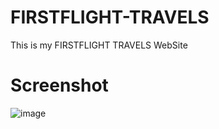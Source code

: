 # FIRSTFLIGHT-TRAVELS

This is my FIRSTFLIGHT TRAVELS WebSite

# Screenshot

![image](https://github.com/Searchlink123/FIRSTFLIGHT-TRAVELS/assets/168647034/7d6168cd-d23d-47ca-ac52-1f0710980a77)
